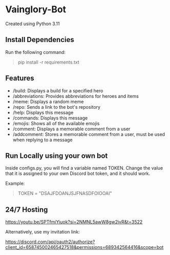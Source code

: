 # Vainglory-Bot
Created using Python 3.11

## Install Dependencies

Run the following command:

> pip install -r requirements.txt

## Features

- /build: Displays a build for a specified hero
- /abbreviations: Provides abbreviations for heroes and items
- /meme: Displays a random meme
- /repo: Sends a link to the bot's repository
- /help: Displays this message
- /commands: Displays this message
- /emojis: Shows all of the available emojis
- /comment: Displays a memorable comment from a user
- /addcomment: Stores a memorable comment from a user, must be used when replying to a message

## Run Locally using your own bot

Inside configs.py, you will find a variable named TOKEN. Change the value that it is assigned to your own Discord bot token, and it should work.

Example:

> TOKEN = "DSAJFDOANJSJFNASDFOIOOAI"

## 24/7 Hosting

https://youtu.be/SPTfmiYiuok?si=2NMNL5awW8gw2jvR&t=3522

Alternatively, use my invitation link:

https://discord.com/api/oauth2/authorize?client_id=658745002465427518&permissions=689342564416&scope=bot
